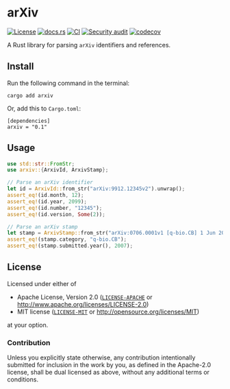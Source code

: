# arXiv

[![License](https://img.shields.io/badge/License-MIT%20%26%20Apache%202.0-blue)](#license)
[![docs.rs](https://img.shields.io/docsrs/arxiv/latest)](https://docs.rs/arxiv/)
[![CI](https://github.com/acmuta-research/arxiv-rs/actions/workflows/main.yml/badge.svg)](https://github.com/acmuta-research/arxiv-rs/actions/workflows/main.yml)
[![Security audit](https://github.com/acmuta-research/arxiv-rs/actions/workflows/security-audit.yml/badge.svg)](https://github.com/acmuta-research/arxiv-rs/actions/workflows/security-audit.yml)
[![codecov](https://codecov.io/gh/acmuta-research/arxiv-rs/branch/main/graph/badge.svg?token=6ZSIWAQTHU)](https://codecov.io/gh/acmuta-research/arxiv-rs)

A Rust library for parsing `arXiv` identifiers and references.

## Install

Run the following command in the terminal:

```shell
cargo add arxiv
```

Or, add this to `Cargo.toml`:

```shell
[dependencies]
arxiv = "0.1"
```

## Usage

```rust
use std::str::FromStr;
use arxiv::{ArxivId, ArxivStamp};

// Parse an arXiv identifier
let id = ArxivId::from_str("arXiv:9912.12345v2").unwrap();
assert_eq!(id.month, 12);
assert_eq!(id.year, 2099);
assert_eq!(id.number, "12345");
assert_eq!(id.version, Some(2));

// Parse an arXiv stamp
let stamp = ArxivStamp::from_str("arXiv:0706.0001v1 [q-bio.CB] 1 Jun 2007").unwrap();
assert_eq!(stamp.category, "q-bio.CB");
assert_eq!(stamp.submitted.year(), 2007);
```

## License

Licensed under either of

* Apache License, Version 2.0 ([`LICENSE-APACHE`](LICENSE-APACHE) or <http://www.apache.org/licenses/LICENSE-2.0>)
* MIT license ([`LICENSE-MIT`](LICENSE-MIT) or <http://opensource.org/licenses/MIT>)

at your option.

### Contribution

Unless you explicitly state otherwise, any contribution intentionally submitted for inclusion in the work by you, as defined in the Apache-2.0 license, shall be dual licensed as above, without any additional terms or conditions.
